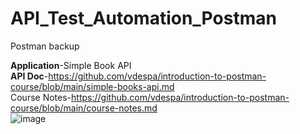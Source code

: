 # API_Test_Automation_Postman
Postman backup

**Application**-Simple Book API<br>
**API Doc**-https://github.com/vdespa/introduction-to-postman-course/blob/main/simple-books-api.md<br>
Course Notes-https://github.com/vdespa/introduction-to-postman-course/blob/main/course-notes.md<br>
![image](https://github.com/Akshaymagadum7/API_Test_Automation_Postman/assets/58555897/d9026c3b-f8e5-4224-b7ec-2a23b72dd4e8)
